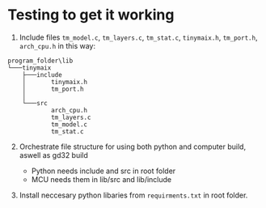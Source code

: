 # Testing to get it working

1. Include files `tm_model.c`, `tm_layers.c`, `tm_stat.c`, `tinymaix.h`, `tm_port.h`, `arch_cpu.h` in this way:

```
program_folder\lib
└───tinymaix
    ├───include
    │       tinymaix.h
    │       tm_port.h
    │
    └───src
            arch_cpu.h
            tm_layers.c
            tm_model.c
            tm_stat.c
```

2. Orchestrate file structure for using both python and computer build, aswell as gd32 build
   - Python needs include and src in root folder
   - MCU needs them in lib/src and lib/include  

3. Install neccesary python libaries from `requirments.txt` in root folder.